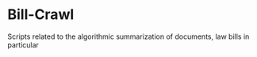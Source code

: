 # Bill-Crawl
 Scripts related to the algorithmic summarization of documents, law bills in particular
